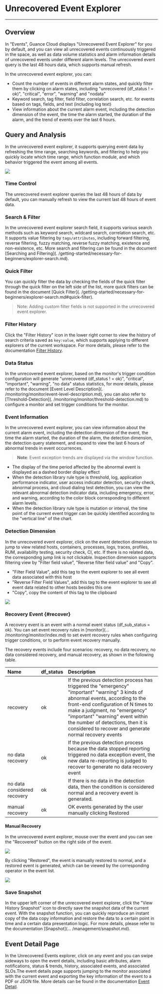 # Unrecovered Event Explorer
---

## Overview

In "Events", Guance Cloud displays "Unrecovered Event Explorer" for you by default, and you can view all unrecovered events continuously triggered in the space, as well as data volume statistics and alarm information details of unrecovered events under different alarm levels. The unrecovered event query is the last 48 hours data, which supports manual refresh.

In the unrecovered event explorer, you can:

- Count the number of events in different alarm states, and quickly filter them by clicking on alarm states, including "unrecovered (df_status ! = ok)", "critical", "error", "warning" and "nodata"
- Keyword search, tag filter, field filter, correlation search, etc. for events based on tags, fields, and text (including log text)
- View information about the current alarm event, including the detection dimension of the event, the time the alarm started, the duration of the alarm, and the trend of events over the last 6 hours.

## Query and Analysis

In the unrecovered event explorer, it supports querying event data by refreshing the time range, searching keywords, and filtering to help you quickly locate which time range, which function module, and which behavior triggered the event among all events.

![](img/5.event_6.png)

### Time Control

The unrecovered event explorer queries the last 48 hours of data by default, you can manually refresh to view the current last 48 hours of event data.

### Search & Filter

In the unrecovered event explorer search field, it supports various search methods such as keyword search, wildcard search, correlation search, etc. It supports value filtering by `tags/attributes`, including forward filtering, reverse filtering, fuzzy matching, reverse fuzzy matching, existence and non-existence, etc. More search and filtering can be found in the document [Searching and Filtering](. /getting-started/necessary-for-beginners/explorer-search.md).

### Quick Filter

You can quickly filter the data by checking the fields of the quick filter through the quick filter on the left side of the list, more quick filters can be found in the document [Quick Filter](. /getting-started/necessary-for-beginners/explorer-search.md#quick-filter).

> Note: Adding custom filter fields is not supported in the unrecovered event explorer.

### Filter History

Click the "Filter History" icon in the lower right corner to view the history of search criteria saved as `key:value`, which supports applying to different explorers of the current workspace. For more details, please refer to the documentation [Filter History](../getting-started/necessary-for-beginners/explorer-search.md#filter-history).

### Data Status

In the unrecovered event explorer, based on the monitor's trigger condition configuration will generate "unrecovered (df_status ! = ok)", "critical", "important", "warning", "no data" status statistics, for more details, please refer to the document [Event Level Description](. /monitoring/monitor/event-level-description.md), you can also refer to [Threshold-Detection](. /monitoring/monitor/threshold-detection.md) to configure a monitor and set trigger conditions for the monitor.

### Event Information

In the unrecovered event explorer, you can view information about the current alarm event, including the detection dimension of the event, the time the alarm started, the duration of the alarm, the detection dimension, the detection query statement, and expand to view the last 6 hours of abnormal trends in event occurrences.	

> **Note**: Event exception trends are displayed via the window function.

   - The display of the time period affected by the abnormal event is displayed as a dashed border display effect
   - When the detection library rule type is threshold, log, application performance indicator, user access indicator detection, security check, abnormal process, and cloud dialing test detection, you can view the relevant abnormal detection indicator data, including emergency, error, and warning, according to the color block corresponding to different alarm levels.
   - When the detection library rule type is mutation or interval, the time point of the current event trigger can be quickly identified according to the "vertical line" of the chart.

### Detection Dimension

In the unrecovered event explorer, click on the event detection dimension to jump to view related hosts, containers, processes, logs, traces, profiles, RUM, availability testing, security check, CI, etc. If there is no related data, the corresponding jump link is not clickable. Inspection dimension supports filtering view by "Filter field value", "Reverse filter field value" and "Copy".

- "Filter Field Value", add this tag to the event explorer to see all event data associated with this host
- "Reverse Filter Field Values", add this tag to the event explorer to see all event data related to other hosts besides this one
- "Copy", copy the content of this tag to the clipboard 

![](img/event003.png)

### Recovery Event {#recover}

A recovery event is an event with a normal event status (df_sub_status = ok). You can set event recovery rules in [monitor](... /monitoring/monitor/index.md) to set event recovery rules when configuring trigger conditions, or to perform event recovery manually.

The recovery events include four scenarios: recovery, no data recovery, no data considered recovery, and manual recovery, as shown in the following table.

| Name                        | df_status | Description                                                  |
| :-------------------------- | :-------- | :----------------------------------------------------------- |
| recovery                    | ok        | If the previous detection process has triggered the "emergency" "important" "warning" 3 kinds of abnormal events, according to the front-end configuration of N times to make a judgment, no "emergency" "important" "warning" event within the number of detections, then it is considered to recover and generate normal recovery events |
| no data recovery            | ok        | If the previous detection process because the data stopped reporting triggered no data exception event, the new data re-reporting is judged to recover to generate no data recovery event |
| no data considered recovery | ok        | If there is no data in the detection data, then the condition is considered normal and a recovery event is generated. |
| manual recovery             | ok        | OK events generated by the user manually clicking Restored   |

#### Manual Recovery

In the unrecovered event explorer, mouse over the event and you can see the "Recovered" button on the right side of the event.

![](img/5.event_4.png)

By clicking "Restored", the event is manually restored to normal, and a restored event is generated, which can be viewed by the corresponding operator in the event list.

![](img/5.event_5.png)

### Save Snapshot

In the upper left corner of the unrecovered event explorer, click the "View History Snapshot" icon to directly save the snapshot data of the current event. With the snapshot function, you can quickly reproduce an instant copy of the data copy information and restore the data to a certain point in time and a certain data presentation logic. For more details, please refer to the documentation [Snapshot](... /management/snapshot.md).

## Event Detail Page

In the Unrecovered Events explorer, click on any event and you can swipe sideways to open the event details, including basic attributes, alarm notifications, status & trends, history, associated events, and associated SLOs.The event details page supports jumping to the monitor associated with the current event and exporting the key information of the event to a PDF or JSON file. More details can be found in the documentation [Event Detail](event-details.md). 
